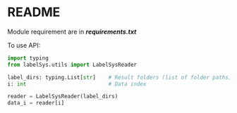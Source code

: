 # README #

Module requirement are in ***requirements.txt***

To use API:
```python
import typing
from labelSys.utils import LabelSysReader

label_dirs: typing.List[str]    # Result folders (list of folder paths) to inspect
i: int                          # Data index

reader = LabelSysReader(label_dirs)
data_i = reader[i]
```

